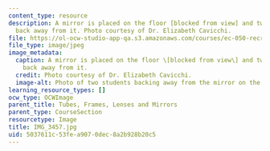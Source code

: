 ```yaml
---
content_type: resource
description: A mirror is placed on the floor [blocked from view] and two students
  back away from it. Photo courtesy of Dr. Elizabeth Cavicchi.
file: https://ol-ocw-studio-app-qa.s3.amazonaws.com/courses/ec-050-recreate-experiments-from-history-inform-the-future-from-the-past-galileo-january-iap-2010/5037611c53fea9070dec8a2b928b20c5_IMG_3457.jpg
file_type: image/jpeg
image_metadata:
  caption: A mirror is placed on the floor \[blocked from view\] and two students
    back away from it.
  credit: Photo courtesy of Dr. Elizabeth Cavicchi.
  image-alt: Photo of two students backing away from the mirror on the floor.
learning_resource_types: []
ocw_type: OCWImage
parent_title: Tubes, Frames, Lenses and Mirrors
parent_type: CourseSection
resourcetype: Image
title: IMG_3457.jpg
uid: 5037611c-53fe-a907-0dec-8a2b928b20c5
---
```

